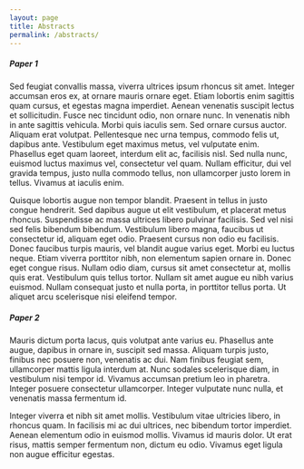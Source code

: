 ```yaml
---
layout: page
title: Abstracts
permalink: /abstracts/
---
```


##### Paper 1

Sed feugiat convallis massa, viverra ultrices ipsum rhoncus sit amet. Integer accumsan eros ex, at ornare mauris ornare eget. Etiam lobortis enim sagittis quam cursus, et egestas magna imperdiet. Aenean venenatis suscipit lectus et sollicitudin. Fusce nec tincidunt odio, non ornare nunc. In venenatis nibh in ante sagittis vehicula. Morbi quis iaculis sem. Sed ornare cursus auctor. Aliquam erat volutpat. Pellentesque nec urna tempus, commodo felis ut, dapibus ante. Vestibulum eget maximus metus, vel vulputate enim. Phasellus eget quam laoreet, interdum elit ac, facilisis nisl. Sed nulla nunc, euismod luctus maximus vel, consectetur vel quam. Nullam efficitur, dui vel gravida tempus, justo nulla commodo tellus, non ullamcorper justo lorem in tellus. Vivamus at iaculis enim.

Quisque lobortis augue non tempor blandit. Praesent in tellus in justo congue hendrerit. Sed dapibus augue ut elit vestibulum, et placerat metus rhoncus. Suspendisse ac massa ultrices libero pulvinar facilisis. Sed vel nisi sed felis bibendum bibendum. Vestibulum libero magna, faucibus ut consectetur id, aliquam eget odio. Praesent cursus non odio eu facilisis. Donec faucibus turpis mauris, vel blandit augue varius eget. Morbi eu luctus neque. Etiam viverra porttitor nibh, non elementum sapien ornare in. Donec eget congue risus. Nullam odio diam, cursus sit amet consectetur at, mollis quis erat. Vestibulum quis tellus tortor. Nullam sit amet augue eu nibh varius euismod. Nullam consequat justo et nulla porta, in porttitor tellus porta. Ut aliquet arcu scelerisque nisi eleifend tempor. 

##### Paper 2

Mauris dictum porta lacus, quis volutpat ante varius eu. Phasellus ante augue, dapibus in ornare in, suscipit sed massa. Aliquam turpis justo, finibus nec posuere non, venenatis ac dui. Nam finibus feugiat sem, ullamcorper mattis ligula interdum at. Nunc sodales scelerisque diam, in vestibulum nisi tempor id. Vivamus accumsan pretium leo in pharetra. Integer posuere consectetur ullamcorper. Integer vulputate nunc nulla, et venenatis massa fermentum id.

Integer viverra et nibh sit amet mollis. Vestibulum vitae ultricies libero, in rhoncus quam. In facilisis mi ac dui ultrices, nec bibendum tortor imperdiet. Aenean elementum odio in euismod mollis. Vivamus id mauris dolor. Ut erat risus, mattis semper fermentum non, dictum eu odio. Vivamus eget ligula non augue efficitur egestas. 
